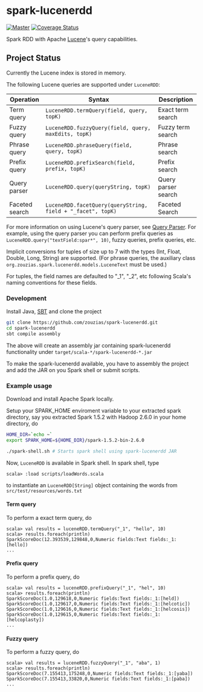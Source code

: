 # spark-lucenerdd

[![Master](https://travis-ci.org/zouzias/spark-lucenerdd.svg?branch=master)](https://travis-ci.org/zouzias/spark-lucenerdd) [![Coverage Status](https://coveralls.io/repos/github/zouzias/spark-lucenerdd/badge.svg?branch=master)](https://coveralls.io/github/zouzias/spark-lucenerdd?branch=master)

Spark RDD with Apache [Lucene](https://lucene.apache.org)'s query capabilities.

## Project Status

Currently the Lucene index is stored in memory.

The following Lucene queries are supported under `LuceneRDD`:


|Operation| Syntax| Description |
|-------|---------------------|----------|
|Term query     | `LuceneRDD.termQuery(field, query, topK)`| Exact term search |
|Fuzzy query | `LuceneRDD.fuzzyQuery(field, query, maxEdits, topK)`| Fuzzy term search |
|Phrase query | `LuceneRDD.phraseQuery(field, query, topK)` | Phrase search |
|Prefix query | `LuceneRDD.prefixSearch(field, prefix, topK)` | Prefix search |
|Query parser | `LuceneRDD.query(queryString, topK)` | Query parser search|
|Faceted search| `LuceneRDD.facetQuery(queryString, field + "_facet", topK)` | Faceted Search |

For more information on using Lucene's query parser, see [Query Parser](https://lucene.apache.org/core/5_5_0/queryparser/org/apache/lucene/queryparser/classic/QueryParser.html). For example, using the query parser you can perform prefix queries as `LuceneRDD.query("textField:spar*", 10)`, fuzzy queries, prefix queries, etc.

Implicit conversions for tuples of size up to 7 with the types (Int, Float, Double, Long, String) are supported. (For phrase queries, the auxiliary class `org.zouzias.spark.lucenerdd.models.LuceneText` must be used.)

For tuples, the field names are defaulted to "_1", "_2", etc following Scala's naming conventions for these fields.
### Development

Install Java, [SBT](http://www.scala-sbt.org) and clone the project

```bash
git clone https://github.com/zouzias/spark-lucenerdd.git
cd spark-lucenerdd
sbt compile assembly
```

The above will create an assembly jar containing spark-lucenerdd functionality under `target/scala-*/spark-lucenerdd-*.jar`

To make the spark-lucenerdd available, you have to assembly the project and add the JAR on you Spark shell or submit scripts.

### Example usage

Download and install Apache Spark locally.

Setup your SPARK_HOME enviroment variable to your extracted spark directory, say you extracted Spark 1.5.2 with Hadoop 2.6.0 in your home directory, do

```bash
HOME_DIR=`echo ~`
export SPARK_HOME=${HOME_DIR}/spark-1.5.2-bin-2.6.0
```

```bash
./spark-shell.sh # Starts spark shell using spark-lucenerdd JAR
```

Now, `LuceneRDD` is available in Spark shell. In spark shell, type

```scala-2
scala> :load scripts/loadWords.scala
```
to instantiate an `LuceneRDD[String]` object containing the words from `src/test/resources/words.txt`


#### Term query

To perform a exact term query, do
```scala-2
scala> val results = luceneRDD.termQuery("_1", "hello", 10)
scala> results.foreach(println)
SparkScoreDoc(12.393539,129848,0,Numeric fields:Text fields:_1:[hello])
...
```

#### Prefix query

To perform a prefix query, do
```scala-2
scala> val results = luceneRDD.prefixQuery("_1", "hel", 10)
scala> results.foreach(println)
SparkScoreDoc(1.0,129618,0,Numeric fields:Text fields:_1:[held])
SparkScoreDoc(1.0,129617,0,Numeric fields:Text fields:_1:[helcotic])
SparkScoreDoc(1.0,129616,0,Numeric fields:Text fields:_1:[helcosis])
SparkScoreDoc(1.0,129615,0,Numeric fields:Text fields:_1:[helcoplasty])
...
```

#### Fuzzy query

To perform a fuzzy query, do
```scala-2
scala> val results = luceneRDD.fuzzyQuery("_1", "aba", 1)
scala> results.foreach(println)
SparkScoreDoc(7.155413,175248,0,Numeric fields:Text fields:_1:[yaba])
SparkScoreDoc(7.155413,33820,0,Numeric fields:Text fields:_1:[paba])
...
```
